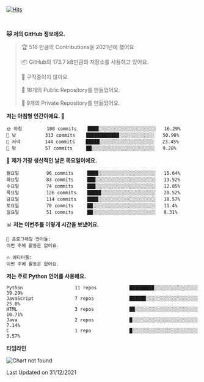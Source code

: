 [![Hits](https://hits.seeyoufarm.com/api/count/incr/badge.svg?url=https%3A%2F%2Fgithub.com%2FSoohan-Park&count_bg=%23000000&title_bg=%23828282&icon=gradle.svg&icon_color=%23FFFFFF&title=Visited&edge_flat=false)](https://hits.seeyoufarm.com)  

<br/>

<!--START_SECTION:waka-->
**🐱 저의 GitHub 정보에요.** 

> 🏆 516 만큼의 Contributions을 2021년에 했어요
 > 
> 📦 GitHub의 173.7 kB만큼의 저장소를 사용하고 있어요. 
 > 
> 🚫 구직중이지 않아요.
 > 
> 📜 18개의 Public Repository를 만들었어요. 
 > 
> 🔑 9개의 Private Repository를 만들었어요.  
 > 
**저는 아침형 인간이에요. 🐤** 

```text
🌞 아침         100 commits    ████░░░░░░░░░░░░░░░░░░░░░   16.29% 
🌆 낮　         313 commits    ████████████░░░░░░░░░░░░░   50.98% 
🌃 저녁         144 commits    █████░░░░░░░░░░░░░░░░░░░░   23.45% 
🌙 밤　         57 commits     ██░░░░░░░░░░░░░░░░░░░░░░░   9.28%

```
📅 **제가 가장 생산적인 날은 목요일이에요.** 

```text
월요일          96 commits     ████░░░░░░░░░░░░░░░░░░░░░   15.64% 
화요일          83 commits     ███░░░░░░░░░░░░░░░░░░░░░░   13.52% 
수요일          74 commits     ███░░░░░░░░░░░░░░░░░░░░░░   12.05% 
목요일          126 commits    █████░░░░░░░░░░░░░░░░░░░░   20.52% 
금요일          114 commits    ████░░░░░░░░░░░░░░░░░░░░░   18.57% 
토요일          70 commits     ██░░░░░░░░░░░░░░░░░░░░░░░   11.4% 
일요일          51 commits     ██░░░░░░░░░░░░░░░░░░░░░░░   8.31%

```


📊 **저는 이번주를 이렇게 시간을 보냈어요.** 

```text
💬 프로그래밍 언어들: 
이번 주에 활동은 없어요.

🔥 에디터들: 
이번 주에 활동은 없어요.

```

**저는 주로 Python 언어를 사용해요.** 

```text
Python                   11 repos            █████████░░░░░░░░░░░░░░░░   39.29% 
JavaScript               7 repos             ██████░░░░░░░░░░░░░░░░░░░   25.0% 
HTML                     3 repos             ██░░░░░░░░░░░░░░░░░░░░░░░   10.71% 
Java                     2 repos             █░░░░░░░░░░░░░░░░░░░░░░░░   7.14% 
C                        1 repo              █░░░░░░░░░░░░░░░░░░░░░░░░   3.57%

```


**타임라인**

![Chart not found](https://raw.githubusercontent.com/Soohan-Park/Soohan-Park/master/charts/bar_graph.png) 


 Last Updated on 31/12/2021
<!--END_SECTION:waka-->
